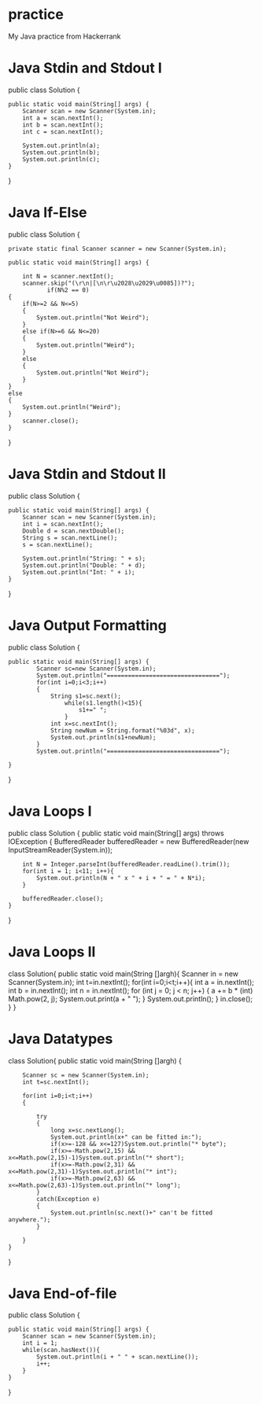 # practice
My Java practice from Hackerrank

# Java Stdin and Stdout I

public class Solution {

    public static void main(String[] args) {
        Scanner scan = new Scanner(System.in);
        int a = scan.nextInt();
        int b = scan.nextInt();
        int c = scan.nextInt();

        System.out.println(a);
        System.out.println(b);
        System.out.println(c);
    }
}

# Java If-Else

public class Solution {



    private static final Scanner scanner = new Scanner(System.in);

    public static void main(String[] args) {
        
        int N = scanner.nextInt();
        scanner.skip("(\r\n|[\n\r\u2028\u2029\u0085])?");
               if(N%2 == 0)
    {
        if(N>=2 && N<=5)
        {
            System.out.println("Not Weird");
        }
        else if(N>=6 && N<=20)
        {
            System.out.println("Weird");
        }
        else
        {
            System.out.println("Not Weird");
        } 
    }
    else
    {
        System.out.println("Weird");
    }
        scanner.close();
    }
}

# Java Stdin and Stdout II

public class Solution {

    public static void main(String[] args) {
        Scanner scan = new Scanner(System.in);
        int i = scan.nextInt();
        Double d = scan.nextDouble();
        String s = scan.nextLine();
        s = scan.nextLine();

        System.out.println("String: " + s);
        System.out.println("Double: " + d);
        System.out.println("Int: " + i);
    }
}

# Java Output Formatting

public class Solution {

    public static void main(String[] args) {
            Scanner sc=new Scanner(System.in);
            System.out.println("================================");
            for(int i=0;i<3;i++)
            {
                String s1=sc.next();
                    while(s1.length()<15){
                        s1+=" ";
                    }
                int x=sc.nextInt();
                String newNum = String.format("%03d", x);
                System.out.println(s1+newNum);
            }
            System.out.println("================================");

    }
}

# Java Loops I

public class Solution {
    public static void main(String[] args) throws IOException {
        BufferedReader bufferedReader = new BufferedReader(new InputStreamReader(System.in));

        int N = Integer.parseInt(bufferedReader.readLine().trim());
        for(int i = 1; i<11; i++){
            System.out.println(N + " x " + i + " = " + N*i);
        }

        bufferedReader.close();
    }
}

# Java Loops II

class Solution{
    public static void main(String []argh){
        Scanner in = new Scanner(System.in);
        int t=in.nextInt();
        for(int i=0;i<t;i++){
            int a = in.nextInt();
            int b = in.nextInt();
            int n = in.nextInt();
            for (int j = 0; j < n; j++) 
            {
                a += b * (int) Math.pow(2, j);
                System.out.print(a + " ");
            }
            System.out.println();
        }
        in.close();
    }
}

# Java Datatypes

class Solution{
    public static void main(String []argh)
    {



        Scanner sc = new Scanner(System.in);
        int t=sc.nextInt();

        for(int i=0;i<t;i++)
        {

            try
            {
                long x=sc.nextLong();
                System.out.println(x+" can be fitted in:");
                if(x>=-128 && x<=127)System.out.println("* byte");
                if(x>=-Math.pow(2,15) && x<=Math.pow(2,15)-1)System.out.println("* short");
                if(x>=-Math.pow(2,31) && x<=Math.pow(2,31)-1)System.out.println("* int");
                if(x>=-Math.pow(2,63) && x<=Math.pow(2,63)-1)System.out.println("* long");
            }
            catch(Exception e)
            {
                System.out.println(sc.next()+" can't be fitted anywhere.");
            }

        }
    }
}

# Java End-of-file

public class Solution {

    public static void main(String[] args) {
        Scanner scan = new Scanner(System.in);
        int i = 1;
        while(scan.hasNext()){
            System.out.println(i + " " + scan.nextLine());
            i++;
        }
    }
}
